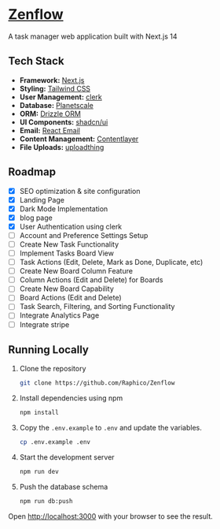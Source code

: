 # [Zenflow](https://zenflow.vercel.app/)

A task manager web application built with Next.js 14

## Tech Stack

- **Framework:** [Next.js](https://nextjs.org)
- **Styling:** [Tailwind CSS](https://tailwindcss.com)
- **User Management:** [clerk](https://clerk.com/)
- **Database:** [Planetscale](https://planetscale.com/)
- **ORM:** [Drizzle ORM](https://orm.drizzle.team)
- **UI Components:** [shadcn/ui](https://ui.shadcn.com)
- **Email:** [React Email](https://react.email)
- **Content Management:** [Contentlayer](https://www.contentlayer.dev)
- **File Uploads:** [uploadthing](https://uploadthing.com)

## Roadmap

- [x] SEO optimization & site configuration
- [x] Landing Page
- [x] Dark Mode Implementation
- [x] blog page
- [x] User Authentication using clerk
- [ ] Account and Preference Settings Setup
- [ ] Create New Task Functionality
- [ ] Implement Tasks Board View
- [ ] Task Actions (Edit, Delete, Mark as Done, Duplicate, etc)
- [ ] Create New Board Column Feature
- [ ] Column Actions (Edit and Delete) for Boards
- [ ] Create New Board Capability
- [ ] Board Actions (Edit and Delete)
- [ ] Task Search, Filtering, and Sorting Functionality
- [ ] Integrate Analytics Page
- [ ] Integrate stripe

## Running Locally

1. Clone the repository

   ```bash
   git clone https://github.com/Raphico/Zenflow
   ```

2. Install dependencies using npm

   ```bash
   npm install
   ```

3. Copy the `.env.example` to `.env` and update the variables.

   ```bash
   cp .env.example .env
   ```

4. Start the development server

   ```bash
   npm run dev
   ```

5. Push the database schema

   ```bash
   npm run db:push
   ```

Open [http://localhost:3000](http://localhost:3000) with your browser to see the result.
